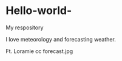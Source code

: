 # Hello-world-
My respository



I love meteorology and forecasting weather.

Ft. Loramie cc forecast.jpg
